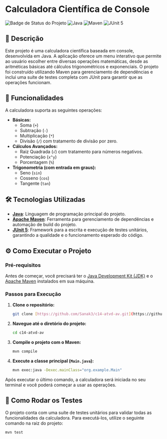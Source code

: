 # Calculadora Científica de Console

![Badge de Status do Projeto](https://img.shields.io/badge/status-conclu%C3%ADdo-green)
![Java](https://img.shields.io/badge/Java-24-blue)
![Maven](https://img.shields.io/badge/Maven-4.0.0-red)
![JUnit 5](https://img.shields.io/badge/JUnit-5.10.1-brightgreen)

## 📝 Descrição

Este projeto é uma calculadora científica baseada em console, desenvolvida em Java. A aplicação oferece um menu interativo que permite ao usuário escolher entre diversas operações matemáticas,
desde as aritméticas básicas até cálculos trigonométricos e exponenciais.
O projeto foi construído utilizando Maven para gerenciamento de dependências e inclui uma suíte de testes completa com JUnit para garantir que as operações funcionam.


## 🚀 Funcionalidades

A calculadora suporta as seguintes operações:

* **Básicas:**
    * Soma (`+`)
    * Subtração (`-`)
    * Multiplicação (`*`)
    * Divisão (`/`) com tratamento de divisão por zero.
* **Cálculos Avançados:**
    * Raiz Quadrada (`√`) com tratamento para números negativos.
    * Potenciação (`x^y`)
    * Porcentagem (`%`)
* **Trigonometria (com entrada em graus):**
    * Seno (`sin`)
    * Cosseno (`cos`)
    * Tangente (`tan`)


## 🛠️ Tecnologias Utilizadas

* **[Java](https://www.java.com/)**: Linguagem de programação principal do projeto.
* **[Apache Maven](https://maven.apache.org/)**: Ferramenta para gerenciamento de dependências e automação de build do projeto.
* **[JUnit 5](https://junit.org/junit5/)**: Framework para a escrita e execução de testes unitários, garantindo a qualidade e o funcionamento esperado do código.


## ⚙️ Como Executar o Projeto

### Pré-requisitos

Antes de começar, você precisará ter o [Java Development Kit (JDK)](https://www.oracle.com/java/technologies/downloads/) e o [Apache Maven](https://maven.apache.org/download.cgi) instalados em sua máquina.

### Passos para Execução

1.  **Clone o repositório:**
    ```bash
    git clone [https://github.com/Sanak3/c14-atvd-av.git](https://github.com/Sanak3/c14-atvd-av.git)
    ```

2.  **Navegue até o diretório do projeto:**
    ```bash
    cd c14-atvd-av
    ```

3.  **Compile o projeto com o Maven:**
    ```bash
    mvn compile
    ```

4.  **Execute a classe principal (`Main.java`):**
    ```bash
    mvn exec:java -Dexec.mainClass="org.example.Main"
    ```

Após executar o último comando, a calculadora será iniciada no seu terminal e você poderá começar a usar as operações.


## 🧪 Como Rodar os Testes

O projeto conta com uma suíte de testes unitários para validar todas as funcionalidades da calculadora. Para executá-los, utilize o seguinte comando na raiz do projeto:

```bash
mvn test
